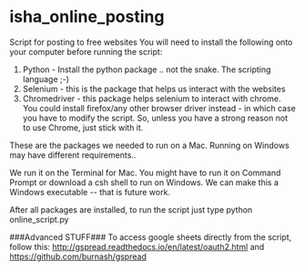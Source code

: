 # isha_online_posting
Script for posting to free websites 
You will need to install the following onto your computer before running the script:
  1. Python - Install the python package .. not the snake. The scripting language ;-)
  2. Selenium - this is the package that helps us interact with the websites
  3. Chromedriver - this package helps selenium to interact with chrome. You could install firefox/any other browser driver instead - in which case you have to modify the script. So, unless you have a strong reason not to use Chrome, just stick with it.
  
  These are the packages we needed to run on a Mac. Running on Windows may have different requirements..
  
  We run it on the Terminal for Mac. You might have to run it on Command Prompt or download a csh shell to run on Windows. We can make this a Windows executable -- that is future work.
  
  After all packages are installed, to run the script just type 
      python online_script.py


###Advanced STUFF###
To access google sheets directly from the script, follow this: http://gspread.readthedocs.io/en/latest/oauth2.html and https://github.com/burnash/gspread

